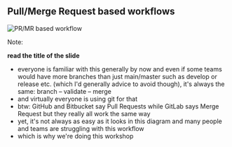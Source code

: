 ## Pull/Merge Request based workflows

![PR/MR based workflow](/images/pr-workflow.png)

Note:

**read the title of the slide**

- everyone is familiar with this generally by now and even if some teams would
  have more branches than just main/master such as develop or release etc.
  (which I'd generally advice to avoid though), it's always the same: branch –
  validate – merge
- and virtually everyone is using git for that
- btw: GitHub and Bitbucket say Pull Requests while GitLab says Merge Request
  but they really all work the same way
- yet, it's not always as easy as it looks in this diagram and many people and
  teams are struggling with this workflow
- which is why we're doing this workshop
